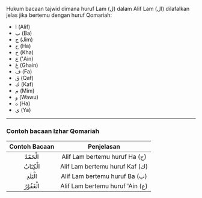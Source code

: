 Hukum bacaan tajwid dimana huruf Lam (ل) dalam Alif Lam (ال) dilafalkan jelas jika bertemu dengan huruf Qomariah:
- ‎ا (Alif)
- ‎ب (Ba)
- ‎ج (Jim)
- ‎ح (Ha)
- ‎خ (Kha)
- ‎ع ('Ain)
- ‎غ (Ghain)
- ‎ف (Fa)
- ‎ق (Qaf)
- ‎ك (Kaf)‎
- ‎م (Mim)
- ‎و (Wawu)
- ‎ه (Ha)
- ‎ي (Ya)

---
### Contoh bacaan Izhar Qomariah
| Contoh Bacaan |           Penjelasan            |
| :-----------: | :-----------------------------: |
|  ‎الْحَمْدُ   |  Alif Lam bertemu huruf Ha (ح)  |
|  الْكِتَابُ   | Alif Lam bertemu huruf Kaf (ك)  |
|   الْبَلَدِ   |  Alif Lam bertemu huruf Ba (ب)  |
|  الْغَفُوْرُ  | Alif Lam bertemu huruf 'Ain (ع) |
